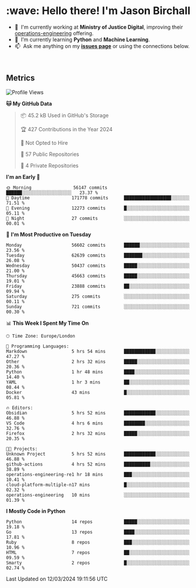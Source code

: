 <h1 align="left" id="jason-title">:wave: Hello there! I'm Jason Birchall</h1>

- :office: &nbsp;I'm currently working at **Ministry of Justice Digital**, improving their [operations-engineering](https://github.com/ministryofjustice/operations-engineering) offering.
- :seedling: &nbsp;I’m currently learning **Python** and **Machine Learning**.
- :mailbox: &nbsp;Ask me anything on my **[issues page]** or using the connections below.


<br>


<h2>Metrics</h2>

<!--START_SECTION:waka-->
![Profile Views](http://img.shields.io/badge/Profile%20Views-0-blue)

**🐱 My GitHub Data** 

> 📦 45.2 kB Used in GitHub's Storage 
 > 
> 🏆 427 Contributions in the Year 2024
 > 
> 🚫 Not Opted to Hire
 > 
> 📜 57 Public Repositories 
 > 
> 🔑 4 Private Repositories 
 > 
**I'm an Early 🐤** 

```text
🌞 Morning                56147 commits       ██████░░░░░░░░░░░░░░░░░░░   23.37 % 
🌆 Daytime                171778 commits      ██████████████████░░░░░░░   71.51 % 
🌃 Evening                12273 commits       █░░░░░░░░░░░░░░░░░░░░░░░░   05.11 % 
🌙 Night                  27 commits          ░░░░░░░░░░░░░░░░░░░░░░░░░   00.01 % 
```
📅 **I'm Most Productive on Tuesday** 

```text
Monday                   56602 commits       ██████░░░░░░░░░░░░░░░░░░░   23.56 % 
Tuesday                  62639 commits       ███████░░░░░░░░░░░░░░░░░░   26.08 % 
Wednesday                50437 commits       █████░░░░░░░░░░░░░░░░░░░░   21.00 % 
Thursday                 45663 commits       █████░░░░░░░░░░░░░░░░░░░░   19.01 % 
Friday                   23888 commits       ██░░░░░░░░░░░░░░░░░░░░░░░   09.94 % 
Saturday                 275 commits         ░░░░░░░░░░░░░░░░░░░░░░░░░   00.11 % 
Sunday                   721 commits         ░░░░░░░░░░░░░░░░░░░░░░░░░   00.30 % 
```


📊 **This Week I Spent My Time On** 

```text
🕑︎ Time Zone: Europe/London

💬 Programming Languages: 
Markdown                 5 hrs 54 mins       ████████████░░░░░░░░░░░░░   47.27 % 
Other                    2 hrs 32 mins       █████░░░░░░░░░░░░░░░░░░░░   20.36 % 
Python                   1 hr 48 mins        ████░░░░░░░░░░░░░░░░░░░░░   14.40 % 
YAML                     1 hr 3 mins         ██░░░░░░░░░░░░░░░░░░░░░░░   08.44 % 
Docker                   43 mins             █░░░░░░░░░░░░░░░░░░░░░░░░   05.81 % 

🔥 Editors: 
Obsidian                 5 hrs 52 mins       ████████████░░░░░░░░░░░░░   46.88 % 
VS Code                  4 hrs 6 mins        ████████░░░░░░░░░░░░░░░░░   32.76 % 
Firefox                  2 hrs 32 mins       █████░░░░░░░░░░░░░░░░░░░░   20.35 % 

🐱‍💻 Projects: 
Unknown Project          5 hrs 52 mins       ████████████░░░░░░░░░░░░░   46.88 % 
github-actions           4 hrs 52 mins       ██████████░░░░░░░░░░░░░░░   38.89 % 
operations-engineering-re1 hr 18 mins        ███░░░░░░░░░░░░░░░░░░░░░░   10.41 % 
cloud-platform-multiple-n17 mins             █░░░░░░░░░░░░░░░░░░░░░░░░   02.32 % 
operations-engineering   10 mins             ░░░░░░░░░░░░░░░░░░░░░░░░░   01.39 % 
```

**I Mostly Code in Python** 

```text
Python                   14 repos            █████░░░░░░░░░░░░░░░░░░░░   19.18 % 
Go                       13 repos            ████░░░░░░░░░░░░░░░░░░░░░   17.81 % 
Ruby                     8 repos             ███░░░░░░░░░░░░░░░░░░░░░░   10.96 % 
HTML                     7 repos             ██░░░░░░░░░░░░░░░░░░░░░░░   09.59 % 
Smarty                   2 repos             █░░░░░░░░░░░░░░░░░░░░░░░░   02.74 % 
```




 Last Updated on 12/03/2024 19:11:56 UTC
<!--END_SECTION:waka-->

<!-- links -->

[issues page]: https://github.com/jasonBirchall/jasonBirchall/issues "jasonBirchall/issues"
